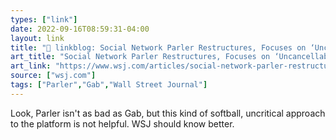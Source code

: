 ```yaml
---
types: ["link"]
date: 2022-09-16T08:59:31-04:00
layout: link
title: "🔗 linkblog: Social Network Parler Restructures, Focuses on ‘Uncancellable Economy’ - WSJ'"
art_title: "Social Network Parler Restructures, Focuses on ‘Uncancellable Economy’ - WSJ"
art_link: "https://www.wsj.com/articles/social-network-parler-restructures-focuses-on-uncancellable-economy-11663300014"
source: ["wsj.com"]
tags: ["Parler","Gab","Wall Street Journal"]
---
```

Look, Parler isn't as bad as Gab, but this kind of softball, uncritical approach to the platform is not helpful. WSJ should know better.
 
